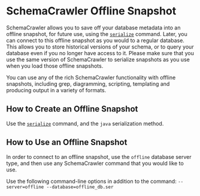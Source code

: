 # SchemaCrawler Offline Snapshot

SchemaCrawler allows you to save off your database metadata into an 
offline snapshot, for future use, using the [`serialize`](serialize.html) command. 
Later, you can connect to this offline snapshot as you would to a regular database. 
This allows you to store historical versions of your schema, or to query your 
database even if you no longer have access to it. Please make sure that you use
the same version of SchemaCrawler to serialize snapshots as you use when you 
load those offline snapshots.

You can use any of the rich SchemaCrawler functionality with offline 
snapshots, including grep, diagramming, scripting, templating and 
producing output in a variety of formats. 

## How to Create an Offline Snapshot

Use the [`serialize`](serialize.html) command, and the `java` serialization method.

## How to Use an Offline Snapshot

In order to connect to an offline snapshot, use the `offline` database
server type, and then use any SchemaCrawler command that you would like
to use.

Use the following command-line options in addition to the command: 
`--server=offline --database=offline_db.ser`
